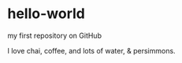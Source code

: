 hello-world
===========

my first repository on GitHub

I love chai, coffee, and lots of water, & persimmons.
